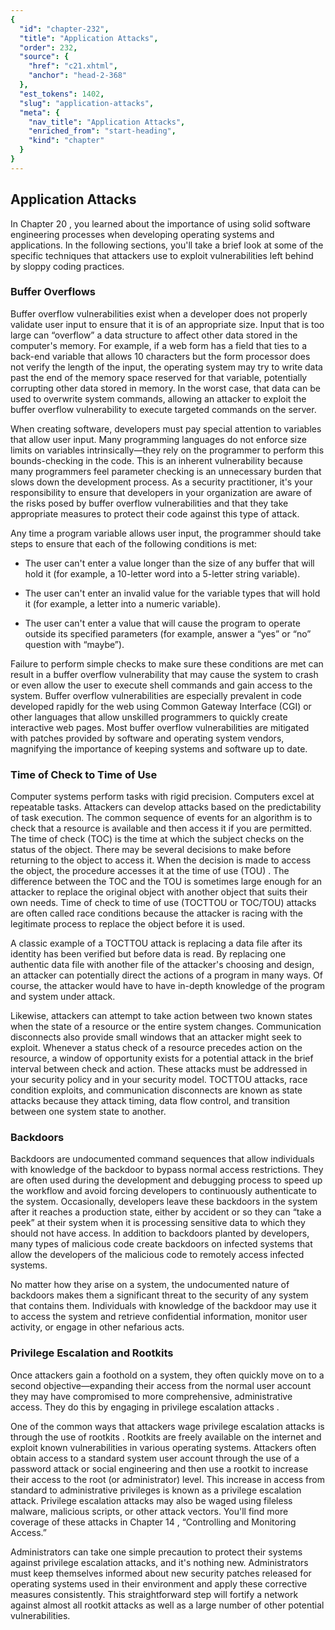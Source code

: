 ```yaml
---
{
  "id": "chapter-232",
  "title": "Application Attacks",
  "order": 232,
  "source": {
    "href": "c21.xhtml",
    "anchor": "head-2-368"
  },
  "est_tokens": 1402,
  "slug": "application-attacks",
  "meta": {
    "nav_title": "Application Attacks",
    "enriched_from": "start-heading",
    "kind": "chapter"
  }
}
---
```

## Application Attacks

In Chapter 20 , you learned about the importance of using solid software engineering processes when developing operating systems and applications. In the following sections, you'll take a brief look at some of the specific techniques that attackers use to exploit vulnerabilities left behind by sloppy coding practices.

### Buffer Overflows

Buffer overflow vulnerabilities exist when a developer does not properly validate user input to ensure that it is of an appropriate size. Input that is too large can “overflow” a data structure to affect other data stored in the computer's memory. For example, if a web form has a field that ties to a back-end variable that allows 10 characters but the form processor does not verify the length of the input, the operating system may try to write data past the end of the memory space reserved for that variable, potentially corrupting other data stored in memory. In the worst case, that data can be used to overwrite system commands, allowing an attacker to exploit the buffer overflow vulnerability to execute targeted commands on the server.

When creating software, developers must pay special attention to variables that allow user input. Many programming languages do not enforce size limits on variables intrinsically—they rely on the programmer to perform this bounds-checking in the code. This is an inherent vulnerability because many programmers feel parameter checking is an unnecessary burden that slows down the development process. As a security practitioner, it's your responsibility to ensure that developers in your organization are aware of the risks posed by buffer overflow vulnerabilities and that they take appropriate measures to protect their code against this type of attack.

Any time a program variable allows user input, the programmer should take steps to ensure that each of the following conditions is met:

- The user can't enter a value longer than the size of any buffer that will hold it (for example, a 10-letter word into a 5-letter string variable).

- The user can't enter an invalid value for the variable types that will hold it (for example, a letter into a numeric variable).

- The user can't enter a value that will cause the program to operate outside its specified parameters (for example, answer a “yes” or “no” question with “maybe”).

Failure to perform simple checks to make sure these conditions are met can result in a buffer overflow vulnerability that may cause the system to crash or even allow the user to execute shell commands and gain access to the system. Buffer overflow vulnerabilities are especially prevalent in code developed rapidly for the web using Common Gateway Interface (CGI) or other languages that allow unskilled programmers to quickly create interactive web pages. Most buffer overflow vulnerabilities are mitigated with patches provided by software and operating system vendors, magnifying the importance of keeping systems and software up to date.

### Time of Check to Time of Use

Computer systems perform tasks with rigid precision. Computers excel at repeatable tasks. Attackers can develop attacks based on the predictability of task execution. The common sequence of events for an algorithm is to check that a resource is available and then access it if you are permitted. The time of check (TOC) is the time at which the subject checks on the status of the object. There may be several decisions to make before returning to the object to access it. When the decision is made to access the object, the procedure accesses it at the time of use (TOU) . The difference between the TOC and the TOU is sometimes large enough for an attacker to replace the original object with another object that suits their own needs. Time of check to time of use (TOCTTOU or TOC/TOU) attacks are often called race conditions because the attacker is racing with the legitimate process to replace the object before it is used.

A classic example of a TOCTTOU attack is replacing a data file after its identity has been verified but before data is read. By replacing one authentic data file with another file of the attacker's choosing and design, an attacker can potentially direct the actions of a program in many ways. Of course, the attacker would have to have in-depth knowledge of the program and system under attack.

Likewise, attackers can attempt to take action between two known states when the state of a resource or the entire system changes. Communication disconnects also provide small windows that an attacker might seek to exploit. Whenever a status check of a resource precedes action on the resource, a window of opportunity exists for a potential attack in the brief interval between check and action. These attacks must be addressed in your security policy and in your security model. TOCTTOU attacks, race condition exploits, and communication disconnects are known as state attacks because they attack timing, data flow control, and transition between one system state to another.

### Backdoors

Backdoors are undocumented command sequences that allow individuals with knowledge of the backdoor to bypass normal access restrictions. They are often used during the development and debugging process to speed up the workflow and avoid forcing developers to continuously authenticate to the system. Occasionally, developers leave these backdoors in the system after it reaches a production state, either by accident or so they can “take a peek” at their system when it is processing sensitive data to which they should not have access. In addition to backdoors planted by developers, many types of malicious code create backdoors on infected systems that allow the developers of the malicious code to remotely access infected systems.

No matter how they arise on a system, the undocumented nature of backdoors makes them a significant threat to the security of any system that contains them. Individuals with knowledge of the backdoor may use it to access the system and retrieve confidential information, monitor user activity, or engage in other nefarious acts.

### Privilege Escalation and Rootkits

Once attackers gain a foothold on a system, they often quickly move on to a second objective—expanding their access from the normal user account they may have compromised to more comprehensive, administrative access. They do this by engaging in privilege escalation attacks .

One of the common ways that attackers wage privilege escalation attacks is through the use of rootkits . Rootkits are freely available on the internet and exploit known vulnerabilities in various operating systems. Attackers often obtain access to a standard system user account through the use of a password attack or social engineering and then use a rootkit to increase their access to the root (or administrator) level. This increase in access from standard to administrative privileges is known as a privilege escalation attack. Privilege escalation attacks may also be waged using fileless malware, malicious scripts, or other attack vectors. You'll find more coverage of these attacks in Chapter 14 , “Controlling and Monitoring Access.”

Administrators can take one simple precaution to protect their systems against privilege escalation attacks, and it's nothing new. Administrators must keep themselves informed about new security patches released for operating systems used in their environment and apply these corrective measures consistently. This straightforward step will fortify a network against almost all rootkit attacks as well as a large number of other potential vulnerabilities.
